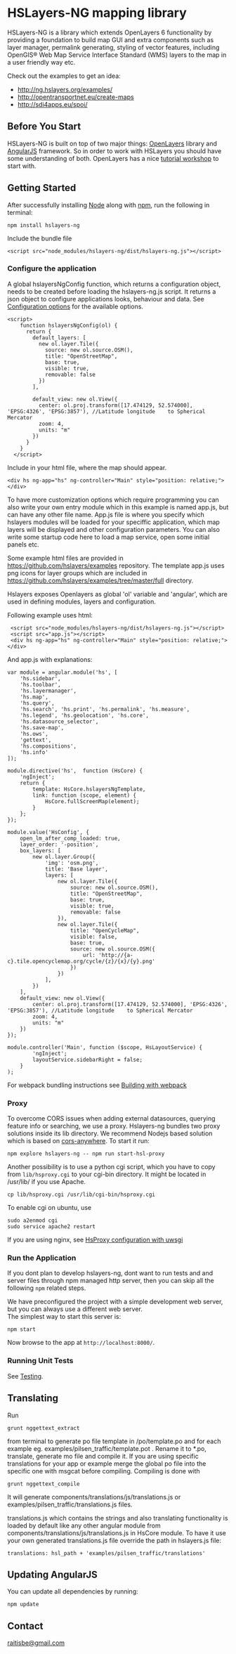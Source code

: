 # HSLayers-NG mapping library

HSLayers-NG is a library which extends OpenLayers 6 functionality by providing a foundation to build map GUI and extra components such as layer manager, permalink generating, styling of vector features, including OpenGIS® Web Map Service Interface Standard (WMS) layers to the map in a user friendly way etc.  

Check out the examples to get an idea:  
* http://ng.hslayers.org/examples/
* http://opentransportnet.eu/create-maps
* http://sdi4apps.eu/spoi/

## Before You Start
HSLayers-NG is built on top of two major things: [OpenLayers](openlayers.org) library and [AngularJS](angularjs.org) framework. So in order to work with HSLayers you should have some understanding of both.
OpenLayers has a nice [tutorial workshop](https://openlayers.org/workshop/) to start with.

## Getting Started

After successfully installing [Node](https://nodejs.org/en/) along with [npm](https://www.npmjs.com/), run the following in terminal:

`npm install hslayers-ng`


Include the bundle file

```<script src="node_modules/hslayers-ng/dist/hslayers-ng.js"></script>```

### Configure the application

A global hslayersNgConfig function, which returns a configuration object, needs to be created before loading the hslayers-ng.js script. It returns a json object to configure applications looks, behaviour and data. See [Configuration options](https://github.com/hslayers/hslayers-ng/wiki/Config-parameters) for the available options.

```
<script>
    function hslayersNgConfig(ol) {
      return {
        default_layers: [
          new ol.layer.Tile({
            source: new ol.source.OSM(),
            title: "OpenStreetMap",
            base: true,
            visible: true,
            removable: false
          })
        ],

        default_view: new ol.View({
          center: ol.proj.transform([17.474129, 52.574000], 'EPSG:4326', 'EPSG:3857'), //Latitude longitude    to Spherical Mercator
          zoom: 4,
          units: "m"
        })
      }
    } 
  </script>
  ```

Include in your html file, where the map should appear. 

```
<div hs ng-app="hs" ng-controller="Main" style="position: relative;"></div>
```

To have more customization options which require programming you can also write your own entry module which in this example is named app.js, but can have any other file name. 
App.js file is where you specify which hslayers modules will be loaded for your speciffic 
application, which map layers will be displayed and other configuration parameters. 
You can also write some startup code here to load a map service, open some initial panels etc.

Some example html files are provided in https://github.com/hslayers/examples repository. The template app.js uses 
png icons for layer groups which are included in https://github.com/hslayers/examples/tree/master/full directory.

Hslayers exposes Openlayers as global 'ol' variable and 'angular', which are used in defining modules, layers and configuration.

Following example uses html:

```
 <script src="node_modules/hslayers-ng/dist/hslayers-ng.js"></script>
 <script src="app.js"></script>
 <div hs ng-app="hs" ng-controller="Main" style="position: relative;"></div>
```

And app.js with explanations:

```
var module = angular.module('hs', [
    'hs.sidebar',
    'hs.toolbar',
    'hs.layermanager',
    'hs.map',
    'hs.query',
    'hs.search', 'hs.print', 'hs.permalink', 'hs.measure',
    'hs.legend', 'hs.geolocation', 'hs.core',
    'hs.datasource_selector',
    'hs.save-map',
    'hs.ows',
    'gettext',
    'hs.compositions',
    'hs.info'
]);

module.directive('hs',  function (HsCore) {
    'ngInject';
    return {
        template: HsCore.hslayersNgTemplate,
        link: function (scope, element) {
            HsCore.fullScreenMap(element);
        }
    };
});

module.value('HsConfig', {
    open_lm_after_comp_loaded: true,
    layer_order: '-position',
    box_layers: [
        new ol.layer.Group({
            'img': 'osm.png',
            title: 'Base layer',
            layers: [
                new ol.layer.Tile({
                    source: new ol.source.OSM(),
                    title: "OpenStreetMap",
                    base: true,
                    visible: true,
                    removable: false
                }),
                new ol.layer.Tile({
                    title: "OpenCycleMap",
                    visible: false,
                    base: true,
                    source: new ol.source.OSM({
                        url: 'http://{a-c}.tile.opencyclemap.org/cycle/{z}/{x}/{y}.png'
                    })
                })
            ],
        })
    ],
    default_view: new ol.View({
        center: ol.proj.transform([17.474129, 52.574000], 'EPSG:4326', 'EPSG:3857'), //Latitude longitude    to Spherical Mercator
        zoom: 4,
        units: "m"
    })
});

module.controller('Main', function ($scope, HsLayoutService) {
        'ngInject';
        layoutService.sidebarRight = false;
    }
);
```

For webpack bundling instructions see [Building with webpack](https://github.com/hslayers/hslayers-ng/wiki/Building-with-webpack)

### Proxy
To overcome CORS issues when adding external datasources, querying feature info or searching, we use a proxy. 
Hslayers-ng bundles two proxy solutions inside its lib directory. We recommend Nodejs based solution which is based on [cors-anywhere](https://github.com/Rob--W/cors-anywhere).
To start it run: 

```npm explore hslayers-ng -- npm run start-hsl-proxy```

Another possibility is to use a python cgi script, which you have to copy from `lib/hsproxy.cgi` 
to your cgi-bin directory. It might be located in /usr/lib/ if you use Apache.

```
cp lib/hsproxy.cgi /usr/lib/cgi-bin/hsproxy.cgi
```

To enable cgi on ubuntu, use

```
sudo a2enmod cgi
sudo service apache2 restart
```

If you are using nginx, see [HsProxy configuration with uwsgi](https://github.com/hslayers/hslayers-ng/wiki/Hsproxy-configuration)

### Run the Application

If you dont plan to develop hslayers-ng, dont want to run tests and and server files through npm managed 
http server, then you can skip all the following `npm` related steps.

We have preconfigured the project with a simple development web server, but you can always use a different web server.  
The simplest way to start this server is:

```
npm start
```

Now browse to the app at `http://localhost:8000/`.


### Running Unit Tests

See [Testing](https://github.com/hslayers/hslayers-ng/wiki/Testing).

## Translating
Run 
```
grunt nggettext_extract
```
from terminal to generate po file template in /po/template.po and for each example eg. examples/pilsen_traffic/template.pot .
Rename it to *.po, translate, generate mo file and compile it.
If you are using specific translations for your app or example merge the global po file into the specific one with msgcat before compiling. 
Compiling is done with 
```
grunt nggettext_compile
```
It will generate components/translations/js/translations.js or examples/pilsen_traffic/translations.js files.

translations.js which contains the strings and also translating functionality is loaded by default like any other angular module from components/translations/js/translations.js in HsCore module. To have it use your own generated translations.js file override the path in hslayers.js file:
```
translations: hsl_path + 'examples/pilsen_traffic/translations' 
```
## Updating AngularJS

You can update all dependencies by running:

```
npm update
```

## Contact

raitisbe@gmail.com
